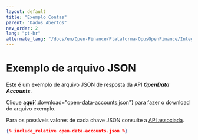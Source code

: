 ```yaml
---
layout: default
title: "Exemplo Contas"
parent: "Dados Abertos"
nav_order: 2
lang: "pt-br"
alternate_lang: "/docs/en/Open-Finance/Plataforma-OpusOpenFinance/Integração/apis-dados-abertos/DadosAbertos-Accounts/"
---
```


# Exemplo de arquivo JSON

Este é um exemplo de arquivo JSON de resposta da API ***OpenData Accounts***.

Clique [**aqui**](open-data-accounts.json){:download="open-data-accounts.json"} para fazer o download do arquivo exemplo.

Para os possíveis valores de cada chave JSON consulte a [API associada][Link-API].

```json
{% include_relative open-data-accounts.json %}
```

[Link-API]: ../../../../swagger-ui/index.html?api=open-data-accounts
